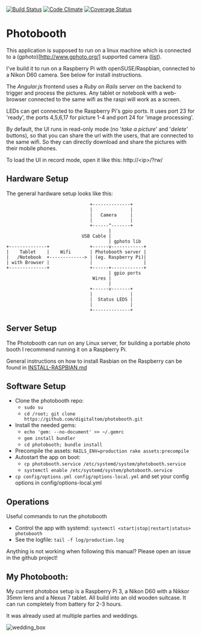 [![Build Status](https://travis-ci.org/digitaltom/photobooth.png?branch=master)](https://travis-ci.org/digitaltom/photobooth)
[![Code Climate](https://codeclimate.com/github/digitaltom/photobooth.png)](https://codeclimate.com/github/digitaltom/photobooth)
[![Coverage Status](https://coveralls.io/repos/github/digitaltom/photobooth/badge.svg?branch=master)](https://coveralls.io/github/digitaltom/photobooth?branch=master)

# Photobooth

This application is supposed to run on a linux machine which is connected to a (gphoto)[http://www.gphoto.org/] supported camera ([list](http://www.gphoto.org/proj/libgphoto2/support.php)).

I've build it to run on a Raspberry Pi with openSUSE/Raspbian, connected to a Nikon D60 camera. See below for install instructions.

The *Angular.js* frontend uses a *Ruby on Rails* server on the backend to trigger and process the pictures.
Any tablet or notebook with a web-browser connected to the same wifi as the raspi
will work as a screen.

LEDs can get connected to the Raspberry Pi's gpio ports.
It uses port 23 for 'ready', the ports 4,5,6,17  for picture 1-4 and port 24 for 'image processing'.

By default, the UI runs in read-only mode (no '*take a picture*' and '*delete*' buttons), so that you can share the url with the users,
that are connected to the same wifi. So they can directly download and share the pictures
with their mobile phones.

To load the UI in record mode, open it like this: http://&lt;ip&gt;/?rw/

## Hardware Setup

The general hardware setup looks like this:

```
                               +--------------+
                               |              |
                               |   Camera     |
                               |              |
                               +------^-------+
                                      |
                            USB Cable |
                                      | gphoto lib
+--------------+               +------v------------+
|    Tablet    |    Wifi       | Photobooth server |
|   /Notebook  +-------------> | (eg. Raspberry Pi)|
| with Browser |               |                   |
+--------------+               +------+------------+
                                      | gpio ports
                                Wires |
                                      |
                               +------v-------+
                               |              |
                               |  Status LEDS |
                               |              |
                               +--------------+
```

## Server Setup

The Photobooth can run on any Linux server, for building a portable photo booth I recommend running it on a Raspberry Pi.

General instructions on how to install Rasbian on the Raspberry can be found in  [INSTALL-RASPBIAN.md](INSTALL-RASPBIAN.md)

## Software Setup

- Clone the photobooth repo:
  - `sudo su`
  - `cd /root; git clone https://github.com/digitaltom/photobooth.git`
- Install the needed gems:
  - `echo 'gem: --no-document' >> ~/.gemrc`
  - `gem install bundler`
  - `cd photobooth; bundle install`
- Precompile the assets: `RAILS_ENV=production rake assets:precompile`
- Autostart the app on boot:
  - `cp photobooth.service /etc/systemd/system/photobooth.service`
  - `systemctl enable /etc/systemd/system/photobooth.service`
- `cp config/options.yml config/options-local.yml` and set your config options in config/options-local.yml

## Operations

Useful commands to run the photobooth

- Control the app with systemd:
  `systemctl <start|stop|restart|status> photobooth`
- See the logfile: `tail -f log/production.log`

Anything is not working when following this manual? Please open an issue in the github project!


## My Photobooth:

My current photobox setup is a Raspberry Pi 3, a Nikon D60 with a Nikkor 35mm lens and a Nexus 7 tablet. All build into an old wooden suitcase.
It can run completely from battery for 2-3 hours.  

It was already used at multiple parties and weddings.

![wedding_box](https://user-images.githubusercontent.com/582520/32445572-765e1e0a-c306-11e7-92b4-99331baf6092.png)
